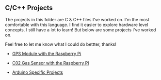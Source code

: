 ## C/C++ Projects

The projects in this folder are C & C++ files I've worked on. I'm the most comfortable with this language. I find it easier to explore hardware level concepts. I still have a lot to learn! But below are some projects I've worked on. 

Feel free to let me know what I could do bettter, thanks!

* [GPS Module with the Raspberry Pi](https://github.com/will2055/Simple-Portfolio/blob/master/C++/rxm_gps.cpp)
* [C02 Gas Sensor with the Raspberry Pi](https://github.com/will2055/Simple-Portfolio/blob/master/C++/89TE_i2c.cpp)

* [Arduino Specific Projects](https://github.com/will2055/Simple-Portfolio/blob/master/C%2B%2B/Arduino/arduino.md)
